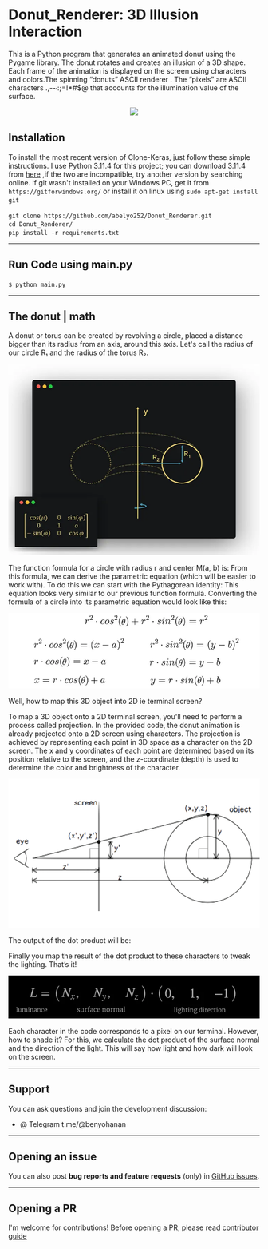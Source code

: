 # Donut_Renderer: 3D Illusion Interaction

This is a Python program that generates an animated donut using the Pygame library. The donut rotates and creates an illusion of a 3D shape. Each frame of the animation is displayed on the screen using characters and colors.The spinning “donuts” ASCII renderer . The “pixels” are ASCII characters .,-~:;=!*#$@ that accounts for the illumination value of the surface.


<p align="center"> <img src="https://github.com/abelyo252/Donut_Renderer/blob/main/donut-animation.gif"> </p>

    
    
## Installation

To install the most recent version of Clone-Keras, just follow these simple instructions. I use Python 3.11.4 for this project; you can download 3.11.4 from [here](https://www.python.org/ftp/python/3.11.4/python-3.11.4-amd64.exe) ,if the two are incompatible, try another version by searching online. If git wasn't installed on your Windows PC, get it from `https://gitforwindows.org/` or install it on linux using `sudo apt-get install git` 

`git clone https://github.com/abelyo252/Donut_Renderer.git`<br>
`cd Donut_Renderer/`<br>
`pip install -r requirements.txt`<br>

---


## Run Code using main.py

`$ python main.py`<br>


---

## The donut | math

A donut or torus can be created by revolving a circle, placed a distance bigger than its radius from an axis, around this axis. Let's call the radius of our circle R₁ and the radius of the torus R₂.


<p align="center"> <img src="https://github.com/abelyo252/Donut_Renderer/blob/main/math/1.png"> </p>


The function formula for a circle with radius r and center M(a, b) is: From this formula, we can derive the parametric equation (which will be easier to work with). To do this we can start with the Pythagorean identity: This equation looks very similar to our previous function formula. Converting the formula of a circle into its parametric equation would look like this:


<p align="center"> <img src="https://github.com/abelyo252/Donut_Renderer/blob/main/math/2.png"> </p>

Well, how to map this 3D object into 2D ie terminal screen?

To map a 3D object onto a 2D terminal screen, you'll need to perform a process called projection. In the provided code, the donut animation is already projected onto a 2D screen using characters. The projection is achieved by representing each point in 3D space as a character on the 2D screen. The x and y coordinates of each point are determined based on its position relative to the screen, and the z-coordinate (depth) is used to determine the color and brightness of the character.
<p align="center"> <img src="https://github.com/abelyo252/Donut_Renderer/blob/main/math/view.png"> </p>

The output of the dot product will be:

Finally you map the result of the dot product to these characters to tweak the lighting. That’s it!


<p align="center"> <img src="https://github.com/abelyo252/Donut_Renderer/blob/main/math/4.png"> </p>


Each character in the code corresponds to a pixel on our terminal. However, how to shade it? For this, we calculate the dot product of the surface normal and the direction of the light. This will say how light and how dark will look on the screen.


---
## Support

You can ask questions and join the development discussion:

- @ Telegram t.me/@benyohanan

---

## Opening an issue

You can also post **bug reports and feature requests** (only)
in [GitHub issues](https://github.com/ab).


---

## Opening a PR

I'm welcome for contributions! Before opening a PR, please read
[contributor guide](https://github.com/blob/master/CONTRIBUTING.md)

